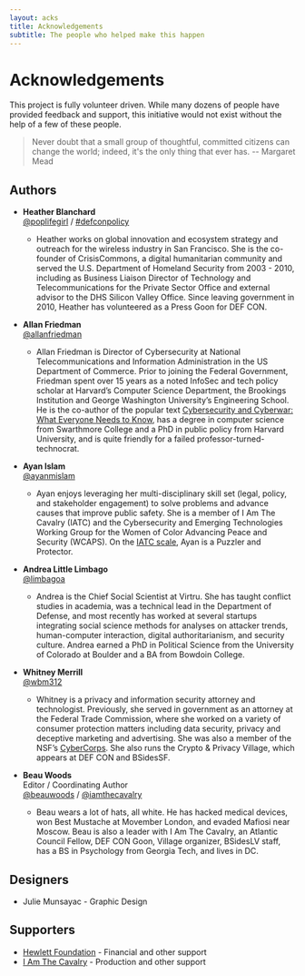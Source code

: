 ```yaml
---
layout: acks
title: Acknowledgements
subtitle: The people who helped make this happen
---
```


# Acknowledgements

This project is fully volunteer driven. While many dozens of people have provided feedback and support, this initiative would not exist without the help of a few of these people.

>Never doubt that a small group of thoughtful, committed citizens can change the world; indeed, it's the only thing that ever has.
>-- Margaret Mead

## Authors


* **Heather Blanchard** <br /> <span class="biossocial"><i class="fab fa-twitter"></i> [@poplifegirl](https://twitter.com/poplifegirl) / [#defconpolicy](https://twitter.com/search?q=%23defconpolicy) </span>
  + Heather works on global innovation and ecosystem strategy and outreach for the wireless industry in San Francisco. She is the co-founder of CrisisCommons, a digital humanitarian community and served the U.S. Department of Homeland Security from 2003 - 2010, including as Business Liaison Director of Technology and Telecommunications for the Private Sector Office and external advisor to the DHS Silicon Valley Office. Since leaving government in 2010, Heather has volunteered as a Press Goon for DEF CON.

* **Allan Friedman** <br /> <span class="biossocial"><i class="fab fa-twitter"></i>[@allanfriedman](https://twitter.com/allanfriedman)
  + Allan Friedman is Director of Cybersecurity at National Telecommunications and Information Administration in the US Department of Commerce. Prior to joining the Federal Government, Friedman spent over 15 years as a noted InfoSec and tech policy scholar at Harvard’s Computer Science Department, the Brookings Institution and George Washington University’s Engineering School. He is the co-author of the popular text [Cybersecurity and Cyberwar: What Everyone Needs to Know](https://www.cybersecurityandwar.com/), has a degree in computer science from Swarthmore College and a PhD in public policy from Harvard University, and is quite friendly for a failed professor-turned-technocrat.

* **Ayan Islam** <br /> <span class="biossocial"><i class="fab fa-twitter"></i> [@ayanmislam](https://twitter.com/ayanmislam)
  + Ayan enjoys leveraging her multi-disciplinary skill set (legal, policy, and stakeholder engagement) to solve problems and advance causes that improve public safety. She is a member of I Am The Cavalry (IATC) and the Cybersecurity and Emerging Technologies Working Group for the Women of Color Advancing Peace and Security (WCAPS). On the [IATC scale](https://www.iamthecavalry.org/motivations), Ayan is a Puzzler and Protector.

* **Andrea Little Limbago** <br /> <span class="biossocial"><i class="fab fa-twitter"></i> [@limbagoa](https://twitter.com/limbagoa)
  + Andrea is the Chief Social Scientist at Virtru. She has taught conflict studies in academia, was a technical lead in the Department of Defense, and most recently has worked at several startups integrating social science methods for analyses on attacker trends, human-computer interaction, digital authoritarianism, and security culture. Andrea earned a PhD in Political Science from the University of Colorado at Boulder and a BA from Bowdoin College.

* **Whitney Merrill** <br /> <span class="biossocial"><i class="fab fa-twitter"></i> [@wbm312](https://twitter.com/wbm312)
  + Whitney is a privacy and information security attorney and technologist. Previously, she served in government as an attorney at the Federal Trade Commission, where she worked on a variety of consumer protection matters including data security, privacy and deceptive marketing and advertising. She was also a member of the NSF’s [CyberCorps](https://www.sfs.opm.gov/). She also runs the Crypto & Privacy Village, which appears at DEF CON and BSidesSF.

* **Beau Woods** <br /><span class="acktitle">Editor / Coordinating Author</span> <br /> <span class="biossocial"><i class="fab fa-twitter"></i>[@beauwoods](https://twitter.com/beauwoods) / [@iamthecavalry](https://twitter.com/iamthecavalry)
  + Beau wears a lot of hats, all white. He has hacked medical devices, won Best Mustache at Movember London, and evaded Mafiosi near Moscow. Beau is also a leader with I Am The Cavalry, an Atlantic Council Fellow, DEF CON Goon, Village organizer, BSidesLV staff, has a BS in Psychology from Georgia Tech, and lives in DC.

## Designers
* Julie Munsayac - Graphic Design

## Supporters
* [Hewlett Foundation](htps://hewlett.org) - Financial and other support
* [I Am The Cavalry](https://iamthecavalry.org) - Production and other support

